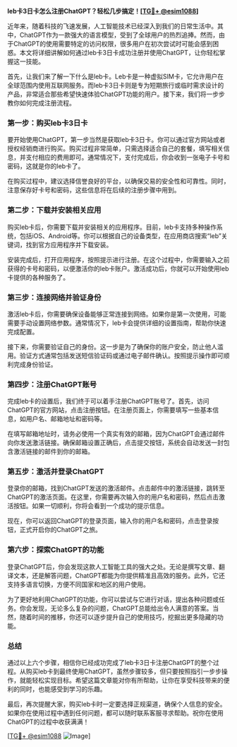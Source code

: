 **leb卡3日卡怎么注册ChatGPT？轻松几步搞定！[[TG💪+ @esim1088](https://t.me/s/esim1088)]**

近年来，随着科技的飞速发展，人工智能技术已经深入到我们的日常生活中。其中，ChatGPT作为一款强大的语言模型，受到了全球用户的热烈追捧。然而，由于ChatGPT的使用需要特定的访问权限，很多用户在初次尝试时可能会感到困惑。本文将详细讲解如何通过leb卡3日卡成功注册并使用ChatGPT，让你轻松掌握这一技能。

首先，让我们来了解一下什么是leb卡。Leb卡是一种虚拟SIM卡，它允许用户在全球范围内使用互联网服务。而leb卡3日卡则是专为短期旅行或临时需求设计的产品，非常适合那些希望快速体验ChatGPT功能的用户。接下来，我们将一步步教你如何完成注册流程。

### 第一步：购买leb卡3日卡

要开始使用ChatGPT，第一步当然是获取leb卡3日卡。你可以通过官方网站或者授权经销商进行购买。购买过程非常简单，只需选择适合自己的套餐，填写相关信息，并支付相应的费用即可。通常情况下，支付完成后，你会收到一张电子卡号和密码，这就是你的leb卡了。

在购买过程中，建议选择信誉良好的平台，以确保交易的安全性和可靠性。同时，注意保存好卡号和密码，这些信息将在后续的注册步骤中用到。

### 第二步：下载并安装相关应用

购买leb卡后，你需要下载并安装相关的应用程序。目前，leb卡支持多种操作系统，包括iOS、Android等。你可以根据自己的设备类型，在应用商店搜索“leb”关键词，找到官方应用程序并下载安装。

安装完成后，打开应用程序，按照提示进行注册。在这个过程中，你需要输入之前获得的卡号和密码，以便激活你的leb卡账户。激活成功后，你就可以开始使用leb卡提供的各种服务了。

### 第三步：连接网络并验证身份

激活leb卡后，你需要确保设备能够正常连接到网络。如果你是第一次使用，可能需要手动设置网络参数。通常情况下，leb卡会提供详细的设置指南，帮助你快速完成配置。

接下来，你需要验证自己的身份。这一步是为了确保你的账户安全，防止他人滥用。验证方式通常包括发送短信验证码或通过电子邮件确认。按照提示操作即可顺利完成身份验证。

### 第四步：注册ChatGPT账号

完成leb卡的设置后，我们终于可以着手注册ChatGPT账号了。首先，访问ChatGPT的官方网站，点击注册按钮。在注册页面上，你需要填写一些基本信息，如用户名、邮箱地址和密码等。

在填写邮箱地址时，请务必使用一个真实有效的邮箱，因为ChatGPT会通过邮件向你发送激活链接。确保邮箱设置正确后，点击提交按钮，系统会自动发送一封包含激活链接的邮件到你的邮箱。

### 第五步：激活并登录ChatGPT

登录你的邮箱，找到ChatGPT发送的激活邮件。点击邮件中的激活链接，跳转至ChatGPT的激活页面。在这里，你需要再次输入你的用户名和密码，然后点击激活按钮。如果一切顺利，你将会看到一个成功的提示信息。

现在，你可以返回ChatGPT的登录页面，输入你的用户名和密码，点击登录按钮，正式开启你的ChatGPT之旅。

### 第六步：探索ChatGPT的功能

登录ChatGPT后，你会发现这款人工智能工具的强大之处。无论是撰写文章、翻译文本，还是解答问题，ChatGPT都能为你提供精准且高效的服务。此外，它还支持多语言切换，方便不同国家和地区的用户使用。

为了更好地利用ChatGPT的功能，你可以尝试与它进行对话，提出各种问题或任务。你会发现，无论多么复杂的问题，ChatGPT总能给出令人满意的答案。当然，随着时间的推移，你还可以逐步提升自己的使用技巧，挖掘出更多隐藏的功能。

### 总结

通过以上六个步骤，相信你已经成功完成了leb卡3日卡注册ChatGPT的整个过程。从购买leb卡到最终使用ChatGPT，虽然步骤较多，但只要按照指引一步步操作，就能轻松实现目标。希望这篇文章能对你有所帮助，让你在享受科技带来的便利的同时，也能感受到学习的乐趣。

最后，再次提醒大家，购买leb卡时一定要选择正规渠道，确保个人信息的安全。如果你在使用过程中遇到任何问题，都可以随时联系客服寻求帮助。祝你在使用ChatGPT的过程中收获满满！

[[TG💪+ @esim1088](https://t.me/s/esim1088) ![Image](https://i.postimg.cc/4NQfJmqS/Snipaste-2025-05-13-00-14-12.png)]